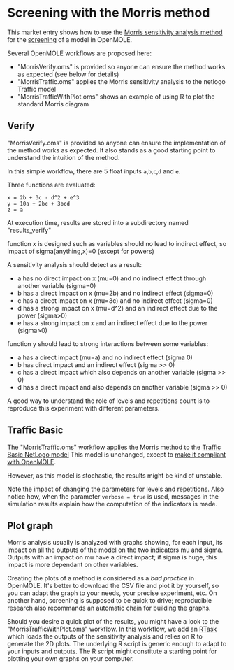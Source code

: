 # Screening with the Morris method

This market entry shows how to use the [Morris sensitivity analysis method](https://en.wikipedia.org/wiki/Morris_method) for the [screening](https://en.wikipedia.org/wiki/Sensitivity_analysis#Screening) of a model in OpenMOLE.

Several OpenMOLE workflows are proposed here:
* "MorrisVerify.oms" is provided so anyone can ensure the method works as expected (see below for details)
* "MorrisTraffic.oms" applies the Morris sensitivity analysis to the netlogo Traffic model
* "MorrisTrafficWithPlot.oms" shows an example of using R to plot the standard Morris diagram

## Verify 

"MorrisVerify.oms" is provided so anyone can ensure the implementation of the method works as expected. 
It also stands as a good starting point to understand the intuition of the method. 

In this simple workflow, there are 5 float inputs `a`,`b`,`c`,`d` and `e`. 

Three functions are evaluated: 
```
x = 2b + 3c - d^2 + e^3
y = 10a + 2bc + 3bcd
z = a
```

At execution time, results are stored into a subdirectory named "results_verify"


function x is designed such as variables should no lead to indirect effect, so impact of sigma(anything,x)=0 (except for powers)

A sensitivity analysis should detect as a result: 
* a has no direct impact on x (mu=0) and no indirect effect through another variable (sigma=0)
* b has a direct impact on x (mu=2b) and no indirect effect (sigma=0)
* c has a direct impact on x (mu=3c) and no indirect effect (sigma=0)
* d has a strong impact on x (mu=d^2) and an indirect effect due to the power (sigma>0)
* e has a strong impact on x and an indirect effect due to the power (sigma>0)

function y should lead to strong interactions between some variables:
* a has a direct impact (mu=a) and no indirect effect (sigma 0)
* b has direct impact and an indirect effect (sigma >> 0)
* c has a direct impact which also depends on another variable (sigma >> 0)
* d has a direct impact and also depends on another variable (sigma >> 0)

A good way to understand the role of levels and repetitions count is to reproduce this experiment with different parameters. 

## Traffic Basic 

The "MorrisTraffic.oms" workflow applies the Morris method to the [Traffic Basic NetLogo model](http://ccl.northwestern.edu/netlogo/models/TrafficBasic)
This model is unchanged, except to [make it compliant with OpenMOLE](https://www.openmole.org/Netlogo+Headless.html).

However, as this model is stochastic, the results might be kind of unstable. 

Note the impact of changing the parameters for levels and repetitions. Also notice how, when the parameter `verbose = true` is used, messages in the simulation results explain how the computation of the indicators is made. 

## Plot graph 

Morris analysis usually is analyzed with graphs showing, for each input, its impact on all the outputs of the model on the two indicators mu and sigma. 
Outputs with an impact on mu have a direct impact; if sigma is huge, this impact is more dependant on other variables. 

Creating the plots of a method is considered as a *bad practice* in OpenMOLE. It's better to download the CSV file and plot it by yourself, so you can adapt the graph to your needs, your precise experiment, etc. 
On another hand, screening is supposed to be quick to drive; reproducible research also recommands an automatic chain for building the graphs.

Should you desire a quick plot of the results, you might have a look to the "MorrisTrafficWithPlot.oms" workflow. In this workflow, we add an [RTask](https://www.openmole.org/R+Script.html) which loads the outputs of the sensitivity analysis and relies on R to generate the 2D plots. The underlying R script is generic enough to adapt to your inputs and outputs. The R script might constitute a starting point for plotting your own graphs on your computer. 
